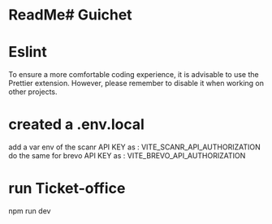 # ReadMe# Guichet

# Eslint

To ensure a more comfortable coding experience, it is advisable to use the Prettier extension. However, please remember to disable it when working on other projects.

# created a .env.local

add a var env of the scanr API KEY as : VITE_SCANR_API_AUTHORIZATION
do the same for brevo API KEY as : VITE_BREVO_API_AUTHORIZATION

# run Ticket-office

npm run dev
